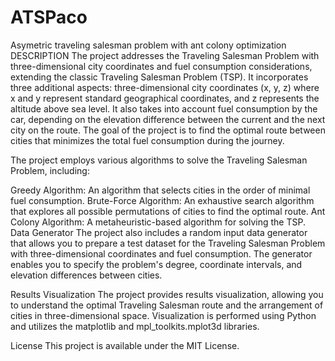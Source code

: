# ATSPaco

Asymetric traveling salesman problem with ant colony optimization
DESCRIPTION
The project addresses the Traveling Salesman Problem with three-dimensional city coordinates and fuel consumption considerations, extending the classic Traveling Salesman Problem (TSP). It incorporates three additional aspects: three-dimensional city coordinates (x, y, z) where x and y represent standard geographical coordinates, and z represents the altitude above sea level. It also takes into account fuel consumption by the car, depending on the elevation difference between the current and the next city on the route. The goal of the project is to find the optimal route between cities that minimizes the total fuel consumption during the journey.


The project employs various algorithms to solve the Traveling Salesman Problem, including:

Greedy Algorithm: An algorithm that selects cities in the order of minimal fuel consumption.
Brute-Force Algorithm: An exhaustive search algorithm that explores all possible permutations of cities to find the optimal route.
Ant Colony Algorithm: A metaheuristic-based algorithm for solving the TSP.
Data Generator
The project also includes a random input data generator that allows you to prepare a test dataset for the Traveling Salesman Problem with three-dimensional coordinates and fuel consumption. The generator enables you to specify the problem's degree, coordinate intervals, and elevation differences between cities.

Results Visualization
The project provides results visualization, allowing you to understand the optimal Traveling Salesman route and the arrangement of cities in three-dimensional space. Visualization is performed using Python and utilizes the matplotlib and mpl_toolkits.mplot3d libraries.

License
This project is available under the MIT License.
